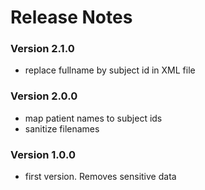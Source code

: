 # Release Notes

### Version 2.1.0

- replace fullname by subject id in XML file


### Version 2.0.0

- map patient names to subject ids 
- sanitize filenames


### Version 1.0.0

- first version. Removes sensitive data
